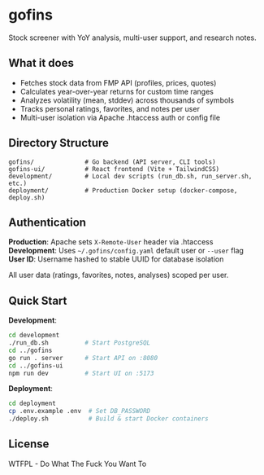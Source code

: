 # gofins

Stock screener with YoY analysis, multi-user support, and research notes.

## What it does

- Fetches stock data from FMP API (profiles, prices, quotes)
- Calculates year-over-year returns for custom time ranges
- Analyzes volatility (mean, stddev) across thousands of symbols
- Tracks personal ratings, favorites, and notes per user
- Multi-user isolation via Apache .htaccess auth or config file

## Directory Structure

```
gofins/              # Go backend (API server, CLI tools)
gofins-ui/           # React frontend (Vite + TailwindCSS)
development/         # Local dev scripts (run_db.sh, run_server.sh, etc.)
deployment/          # Production Docker setup (docker-compose, deploy.sh)
```

## Authentication

**Production**: Apache sets `X-Remote-User` header via .htaccess  
**Development**: Uses `~/.gofins/config.yaml` default user or `--user` flag  
**User ID**: Username hashed to stable UUID for database isolation

All user data (ratings, favorites, notes, analyses) scoped per user.

## Quick Start

**Development**:
```bash
cd development
./run_db.sh          # Start PostgreSQL
cd ../gofins
go run . server      # Start API on :8080
cd ../gofins-ui
npm run dev          # Start UI on :5173
```

**Deployment**:
```bash
cd deployment
cp .env.example .env  # Set DB_PASSWORD
./deploy.sh           # Build & start Docker containers
```

## License

WTFPL - Do What The Fuck You Want To
